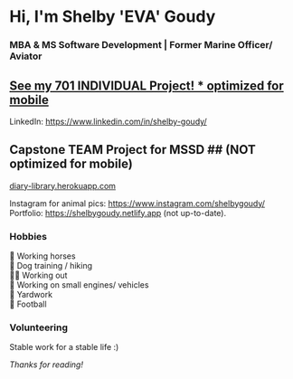 # Hi, I'm Shelby 'EVA' Goudy #
### MBA & MS Software Development | Former Marine Officer/ Aviator  ###


## [See my 701 INDIVIDUAL Project! * optimized for mobile](https://github.com/sgoudy/cs701)
  

LinkedIn: https://www.linkedin.com/in/shelby-goudy/  



## Capstone TEAM Project for MSSD ##  (NOT optimized for mobile)
<a href="diary-library.herokuapp.com" target="_blank">diary-library.herokuapp.com</a>

Instagram for animal pics: https://www.instagram.com/shelbygoudy/   
Portfolio: https://shelbygoudy.netlify.app  (not up-to-date).  

### Hobbies ###
🐴 Working horses  
🐶 Dog training / hiking  
🏋️‍♀️ Working out   
🚚 Working on small engines/ vehicles  
🚜 Yardwork  
🏈 Football  

### Volunteering ###
Stable work for a stable life :) 

*Thanks for reading!*
<!---
sgoudy/sgoudy is a ✨ special ✨ repository because its `README.md` (this file) appears on your GitHub profile.
You can click the Preview link to take a look at your changes.
--->
